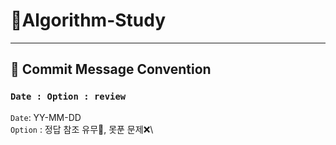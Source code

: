 # 📌Algorithm-Study
***
## 🔎 Commit Message Convention
### `Date : Option : review`
`Date`: YY-MM-DD\
`Option` : 정답 참조 유무🔎, 못푼 문제❌\



